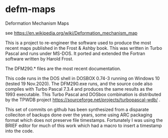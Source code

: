 defm-maps
=========

Deformation Mechanism Maps

see https://en.wikipedia.org/wiki/Deformation_mechanism_map

This is a project to re-engineer the software used to produce the most recent maps published in the 
Frost & Ashby book. This was written in Turbo Pascal and runs under MS-DOS. It ported and extended
the Fortran software written by Harold Frost.

The DFM290.* files are the most recent documentation.

This code runs in the DOS shell in DOSBOX 0.74-3 running on Windows 10 (tested 19 Nov.2020). The DFM290.exe
runs, and the source code also compiles with Turbo Pascal 7.3.4 and produces the same results as the 1993 executable.
This Turbo Pascal and DOSbox combination is distributed by the TPWDB project
https://sourceforge.net/projects/turbopascal-wdb/ .

This set of commits on github has been synthesized from a disparate colleciton of backups done over the years, 
some using ARC packaging format which does not preserve file timestamps. Fortunately I was using the
BRIEF editor for much of this work which had a macro to insert a timestamp into the code.
